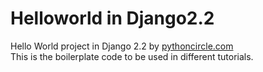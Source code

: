 # Helloworld in Django2.2
Hello World project in Django 2.2 by [pythoncircle.com](https://www.pythoncircle.com)  
This is the boilerplate code to be used in different tutorials.
